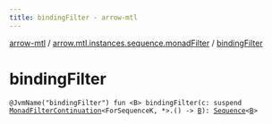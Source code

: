 ```yaml
---
title: bindingFilter - arrow-mtl
---
```


[arrow-mtl](../index.html) / [arrow.mtl.instances.sequence.monadFilter](index.html) / [bindingFilter](./binding-filter.html)

# bindingFilter

`@JvmName("bindingFilter") fun <B> bindingFilter(c: suspend `[`MonadFilterContinuation`](../arrow.mtl.typeclasses/-monad-filter-continuation/index.html)`<ForSequenceK, *>.() -> `[`B`](binding-filter.html#B)`): `[`Sequence`](https://kotlinlang.org/api/latest/jvm/stdlib/kotlin.sequences/-sequence/index.html)`<`[`B`](binding-filter.html#B)`>`